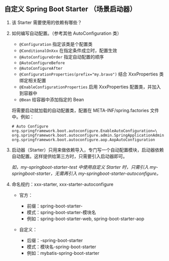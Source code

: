 自定义 Spring Boot Starter （场景启动器）
---
1. 该 Starter 需要使用的依赖有哪些？

2. 如何编写自动配置。（参考其他 AutoConfiguration 类）

	* `@Configuration`                                 指定该类是个配置类  
	* `@ConditionalOnXxx`                              在指定条件成立时，配置生效  
	* `@AutoConfigureOrder`                            指定自动配置的顺序  
	* `@AutoConfigureBefore`  
	* `@AutoConfigureAfter`  
	* `@ConfigurationProperties(prefix="my.bravo")`    结合 XxxProperties 类绑定相关配置  
	* `@EnableConfigurationProperties`                 启用 XxxProperties 配置类，并加入到容器中  
	* `@Bean`                                          给容器中添加指定的 Bean  

	将需要启动就加载的自动配置类，配置在  META-INF/spring.factories 文件中。例如：
	
	```properties
	# Auto Configure
	org.springframework.boot.autoconfigure.EnableAutoConfiguration=\
	org.springframework.boot.autoconfigure.admin.SpringApplicationAdminJmxAutoConfiguration,\
	org.springframework.boot.autoconfigure.aop.AopAutoConfiguration
	```

3. 启动器（Starter）只用来做依赖导入，专门写一个自动配置模块，启动器依赖自动配置。这样提供给第三方时，只需要引入启动器即可。  
	
	*如，my-springboot-starter-test 中使用自定义 Starter 时，只需引入 my-springboot-starter，无需再引入 my-springboot-starter-autoconfigure。*

4. 命名规约：xxx-starter, xxx-starter-autoconfigure  

	* 官方：  
		- 前缀：spring-boot-starter-  
		- 模式：spring-boot-starter-模块名  
		- 例如：spring-boot-starter-web, spring-boot-starter-aop
		
	* 自定义：  
		- 后缀：-spring-boot-starter  
		- 模式：模块名-spring-boot-starter  
		- 例如：mybatis-spring-boot-starter  
